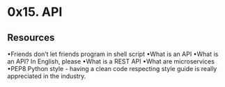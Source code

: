 <h1>0x15. API</h1>

<h2>Resources</h2>
•Friends don’t let friends program in shell script
•What is an API
•What is an API? In English, please
•What is a REST API
•What are microservices
•PEP8 Python style - having a clean code respecting style guide is really appreciated in the industry.
